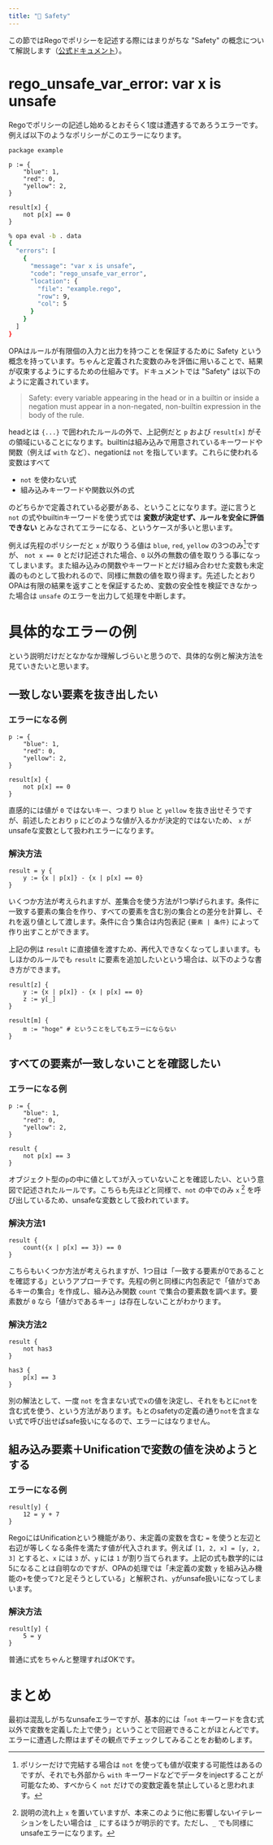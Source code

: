 ```yaml
---
title: "📝 Safety"
---
```


この節ではRegoでポリシーを記述する際にはまりがちな "Safety" の概念について解説します（[公式ドキュメント](https://www.openpolicyagent.org/docs/latest/faq/#safety)）。

# rego_unsafe_var_error: var x is unsafe

Regoでポリシーの記述し始めるとおそらく1度は遭遇するであろうエラーです。例えば以下のようなポリシーがこのエラーになります。

```rego:example.rego
package example

p := {
    "blue": 1,
    "red": 0,
    "yellow": 2,
}

result[x] {
    not p[x] == 0
}
```

```bash
% opa eval -b . data
{
  "errors": [
    {
      "message": "var x is unsafe",
      "code": "rego_unsafe_var_error",
      "location": {
        "file": "example.rego",
        "row": 9,
        "col": 5
      }
    }
  ]
}
```

OPAはルールが有限個の入力と出力を持つことを保証するために Safety という概念を持っています。ちゃんと定義された変数のみを評価に用いることで、結果が収束するようにするための仕組みです。ドキュメントでは "Safety" は以下のように定義されています。

> Safety: every variable appearing in the head or in a builtin or inside a negation must appear in a non-negated, non-builtin expression in the body of the rule.

headとは `{...}` で囲われたルールの外で、上記例だと `p` および `result[x]` がその領域にいることになります。builtinは組み込みで用意されているキーワードや関数（例えば `with` など）、negationは `not` を指しています。これらに使われる変数はすべて

- `not` を使わない式
- 組み込みキーワードや関数以外の式

のどちらかで定義されている必要がある、ということになります。逆に言うと `not` の式やbuiltinキーワードを使う式では **変数が決定せず、ルールを安全に評価できない** とみなされてエラーになる、というケースが多いと思います。

例えば先程のポリシーだと `x` が取りうる値は `blue`, `red`, `yellow` の3つのみ[^values]ですが、 `not x == 0` とだけ記述された場合、`0` 以外の無数の値を取りうる事になってしまいます。また組み込みの関数やキーワードとだけ組み合わせた変数も未定義のものとして扱われるので、同様に無数の値を取り得ます。先述したとおりOPAは有限の結果を返すことを保証するため、変数の安全性を検証できなかった場合は `unsafe` のエラーを出力して処理を中断します。

# 具体的なエラーの例

という説明だけだとなかなか理解しづらいと思うので、具体的な例と解決方法を見ていきたいと思います。

## 一致しない要素を抜き出したい

### エラーになる例

```rego
p := {
    "blue": 1,
    "red": 0,
    "yellow": 2,
}

result[x] {
    not p[x] == 0
}
```

直感的には値が `0` ではないキー、つまり `blue` と `yellow` を抜き出せそうですが、前述したとおり `p` にどのような値が入るかが決定的ではないため、 `x` がunsafeな変数として扱われエラーになります。

### 解決方法

```rego
result = y {
    y := {x | p[x]} - {x | p[x] == 0}
}
```

いくつか方法が考えられますが、差集合を使う方法が1つ挙げられます。条件に一致する要素の集合を作り、すべての要素を含む別の集合との差分を計算し、それを返り値として渡します。条件に合う集合は内包表記 `{要素 | 条件}` によって作り出すことができます。

上記の例は `result` に直接値を渡すため、再代入できなくなってしまいます。もしほかのルールでも `result` に要素を追加したいという場合は、以下のような書き方ができます。

```rego
result[z] {
    y := {x | p[x]} - {x | p[x] == 0}
    z := y[_]
}

result[m] {
    m := "hoge" # ということをしてもエラーにならない
}
```

## すべての要素が一致しないことを確認したい

### エラーになる例

```rego
p := {
    "blue": 1,
    "red": 0,
    "yellow": 2,
}

result {
    not p[x] == 3
}
```

オブジェクト型の`p`の中に値として`3`が入っていないことを確認したい、という意図で記述されたルールです。こちらも先ほどと同様で、`not` の中でのみ `x` [^low_bar] を呼び出しているため、unsafeな変数として扱われています。

### 解決方法1

```rego
result {
    count({x | p[x] == 3}) == 0
}
```

こちらもいくつか方法が考えられますが、1つ目は「一致する要素が0であることを確認する」というアプローチです。先程の例と同様に内包表記で「値が`3`であるキーの集合」を作成し、組み込み関数 `count` で集合の要素数を調べます。要素数が `0` なら「値が`3`であるキー」は存在しないことがわかります。

### 解決方法2

```rego
result {
    not has3
}

has3 {
    p[x] == 3
}
```

別の解法として、一度 `not` を含まない式で`x`の値を決定し、それをもとに`not`を含む式を使う、という方法があります。もとのsafetyの定義の通り`not`を含まない式で呼び出せばsafe扱いになるので、エラーにはなりません。

## 組み込み要素＋Unificationで変数の値を決めようとする

### エラーになる例

```rego
result[y] {
    12 = y + 7
}
```

RegoにはUnificationという機能があり、未定義の変数を含む `=` を使うと左辺と右辺が等しくなる条件を満たす値が代入されます。例えば `[1, 2, x] = [y, 2, 3]` とすると、`x` には `3` が、`y` には `1` が割り当てられます。上記の式も数学的には5になることは自明なのですが、OPAの処理では「未定義の変数 `y` を組み込み機能の`+`を使って`7`と足そうとしている」と解釈され、`y`がunsafe扱いになってしまいます。

### 解決方法

```result
result[y] {
    5 = y
}
```

普通に式をちゃんと整理すればOKです。

# まとめ

最初は混乱しがちなunsafeエラーですが、基本的には「`not` キーワードを含む式以外で変数を定義した上で使う」ということで回避できることがほとんどです。エラーに遭遇した際はまずその観点でチェックしてみることをお勧めします。

[^values]: ポリシーだけで完結する場合は `not` を使っても値が収束する可能性はあるのですが、それでも外部から `with` キーワードなどでデータをinjectすることが可能なため、すべからく `not` だけでの変数定義を禁止していると思われます。
[^low_bar]: 説明の流れ上 `x` を置いていますが、本来このように他に影響しないイテレーションをしたい場合は `_` にするほうが明示的です。ただし、`_` でも同様にunsafeエラーになります。

